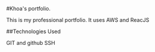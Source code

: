 #Khoa's portfolio.

This is my professional portfolio. It uses AWS and ReacJS

##Technologies Used

GIT and github
SSH
